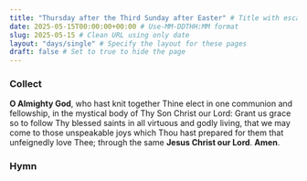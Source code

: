 ```yaml
---
title: "Thursday after the Third Sunday after Easter" # Title with escaped quotes
date: 2025-05-15T00:00:00+00:00 # Use-MM-DDTHH:MM format
slug: 2025-05-15 # Clean URL using only date
layout: "days/single" # Specify the layout for these pages
draft: false # Set to true to hide the page
---
```


### Collect

**O Almighty God**, who hast knit together Thine elect in one communion and fellowship, in the mystical body of Thy Son Christ our Lord: Grant us grace so to follow Thy blessed saints in all virtuous and godly living, that we may come to those unspeakable joys which Thou hast prepared for them that unfeignedly love Thee; through the same **Jesus Christ our Lord**. **Amen**.


### Hymn